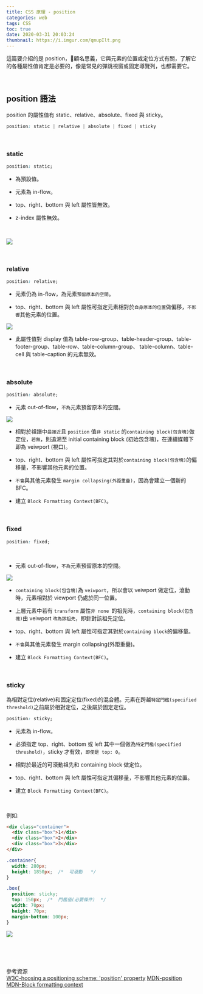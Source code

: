 ```yaml
---
title: CSS 原理 - position
categories: web
tags: CSS
toc: true
date: 2020-03-31 20:03:24
thumbnail: https://i.imgur.com/qmupIlt.png
---
```

這篇要介紹的是 position，顧名思義，它與元素的位置或定位方式有關，了解它的各種屬性值肯定是必要的，像是常見的彈跳視窗或固定導覽列，也都需要它。
<!-- more -->

<br>


## position 語法
position 的屬性值有 static、relative、absolute、fixed 與 sticky。

```css
position: static | relative | absolute | fixed | sticky
```
<br>


### static
```css
position: static;
```
* 為預設值。

* 元素為 in-flow。

* top、right、bottom 與 left 屬性皆無效。

* z-index 屬性無效。 

<br>

![](https://i.imgur.com/Z8A5Qln.png)

<br>

### relative
```css
position: relative;
```
* 元素仍為 in-flow，為元素`預留原本的空間`。

* top、right、bottom 與 left 屬性可指定元素相對於`自身原本的位置`做偏移，`不影響`其他元素的位置。


![](https://i.imgur.com/PzvtHCj.png)

* 此屬性值對 display 值為 table-row-group、table-header-group、table-footer-group、table-row、table-column-group、 table-column、table-cell 與 table-caption 的元素無效。

<br>

### absolute
```css
position: absolute;
```

* 元素 out-of-flow，`不為`元素預留原本的空間。

![](https://i.imgur.com/N7nm4d3.png)

* 相對於祖譜中`最接近`且 `position` 值`非 static` 的`containing block(包含塊)`做定位，`若無`，則追溯至 initial containing block (初始包含塊)，在連續媒體下即為 veiwport (視口)。

* top、right、bottom 與 left 屬性可指定其對於`containing block(包含塊)`的偏移量，不影響其他元素的位置。

* `不會`與其他元素發生 `margin collapsing(外距重疊)`，因為會建立一個新的 BFC。

* 建立 `Block Formatting Context(BFC)`。


<br>

### fixed
```css
position: fixed;
```
<br>

* 元素 out-of-flow，`不為`元素預留原本的空間。

![](https://i.imgur.com/BIxGB5g.gif)

* `containing block(包含塊)`為 `veiwport`，所以會以 veiwport 做定位，滾動時，元素相對於 viewport 仍處於同一位置。

* 上層元素中若有 `transform` 屬性`非 none `的祖先時，`containing block(包含塊)`由 veiwport `改為該祖先`，即針對該祖先定位。

* top、right、bottom 與 left 屬性可指定其對於`containing block`的偏移量。

* `不會`與其他元素發生 margin collapsing(外距重疊)。

* 建立 `Block Formatting Context(BFC)`。


<br>

### sticky

為相對定位(relative)和固定定位(fixed)的混合體。元素在跨越`特定門檻(specified threshold)`之前屬於相對定位，之後屬於固定定位。
```css
position: sticky;
```
- 元素為 in-flow。

- 必須指定 top、right、bottom 或 left 其中一個做為`特定門檻(specified threshold)`，sticky 才有效，`即使是 top: 0`。

- 相對於最近的可滾動祖先和 containing block 做定位。

- top、right、bottom 與 left 屬性可指定其偏移量，不影響其他元素的位置。

- 建立 `Block Formatting Context(BFC)`。

<br>

例如:

```html
<div class="container">
  <div class="box">1</div>
  <div class="box">2</div>
  <div class="box">3</div>
</div>
```

```css
.container{
  width: 280px;
  height: 1850px;  /*  可滾動   */
}

.box{
  position: sticky;
  top: 150px;  /*  門檻值(必要條件)  */ 
  width: 70px;
  height: 70px;
  margin-bottom: 100px;
}
```

![](https://i.imgur.com/ZoLNZ9R.gif)


<br>
<br>

<br>參考資源</br>
[W3C-hoosing a positioning scheme: 'position' property](https://www.w3.org/TR/CSS22/visuren.html#choose-position)
[MDN-position](https://developer.mozilla.org/en-US/docs/Web/CSS/position)
[MDN-Block formatting context](https://developer.mozilla.org/en-US/docs/Web/Guide/CSS/Block_formatting_context)


